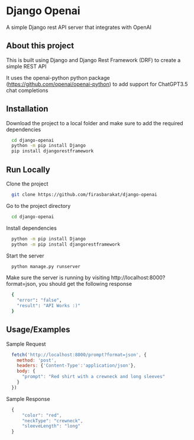 
# Django Openai

A simple Django rest API server that integrates with OpenAI


## About this project

This is built using Django and Django Rest Framework (DRF) to create a simple REST API

It uses the openai-python python package (https://github.com/openai/openai-python) to add support for ChatGPT3.5 chat completions


## Installation

Download the project to a local folder and make sure to add the required dependencies

```bash
  cd django-openai
  python -m pip install Django
  pip install djangorestframework
```
    
## Run Locally

Clone the project

```bash
  git clone https://github.com/firasbarakat/django-openai
```

Go to the project directory

```bash
  cd django-openai
```

Install dependencies

```bash
  python -m pip install Django
  python -m pip install djangorestframework
```

Start the server

```bash
  python manage.py runserver
```

Make sure the server is running by visiting http://localhost:8000?format=json, you should get the following response

```bash
  {
    "error": "false",
    "result": "API Works :)"
  }
```
## Usage/Examples

Sample Request
```javascript
  fetch('http://localhost:8000/prompt?format=json', {
    method: 'post',
    headers: {'Content-Type':'application/json'},
    body: {
      "prompt": "Red shirt with a crewneck and long sleeves"
    }
  })
```

Sample Response
```javascript
  {
      "color": "red",
      "neckType": "crewneck",
      "sleeveLength": "long"
  }
```

